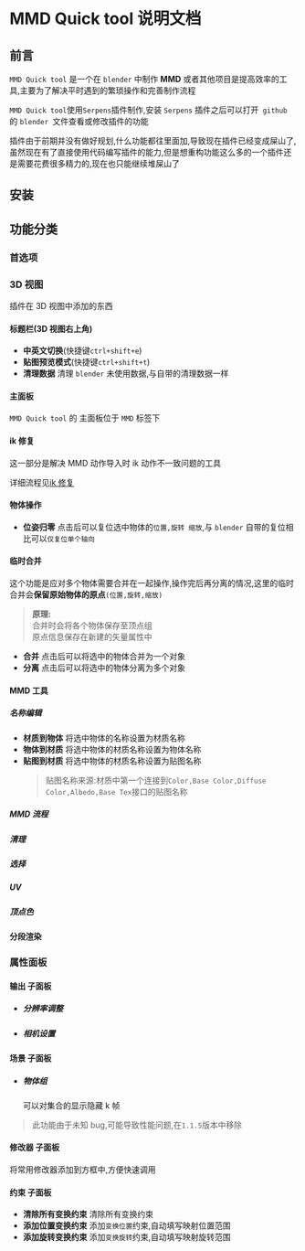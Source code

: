 # MMD Quick tool 说明文档

## 前言

`MMD Quick tool` 是一个在 `blender` 中制作 **MMD** 或者其他项目是提高效率的工具,主要为了解决平时遇到的繁琐操作和完善制作流程

`MMD Quick tool`使用`Serpens`插件制作,安装 `Serpens` 插件之后可以打开` github` 的 `blender `文件查看或修改插件的功能

插件由于前期并没有做好规划,什么功能都往里面加,导致现在插件已经变成屎山了,虽然现在有了直接使用代码编写插件的能力,但是想重构功能这么多的一个插件还是需要花费很多精力的,现在也只能继续堆屎山了

## 安装

## 功能分类

### 首选项

### 3D 视图

插件在 3D 视图中添加的东西

#### 标题栏(3D 视图右上角)

- **中英文切换**(快捷键`ctrl+shift+e`)
- **贴图预览模式**(快捷键`ctrl+shift+t`)
- **清理数据** 清理 `blender` 未使用数据,与自带的清理数据一样

#### 主面板

`MMD Quick tool` 的 主面板位于 `MMD` 标签下

#### ik 修复

这一部分是解决 MMD 动作导入时 ik 动作不一致问题的工具

详细流程见[ik 修复](https://www.bilibili.com/video/BV1Za4y1C7rs/?spm_id_from=333.1387.upload.video_card.click)

#### 物体操作

- **位姿归零** 点击后可以复位选中物体的`位置,旋转 缩放`,与 `blender` 自带的复位相比可以`仅复位单个轴向`

#### 临时合并

这个功能是应对多个物体需要合并在一起操作,操作完后再分离的情况,这里的临时合并会**保留原始物体的原点**`(位置,旋转,缩放)`

> **原理:**  
> 合并时会将各个物体保存至顶点组  
> 原点信息保存在新建的矢量属性中

- **合并** 点击后可以将选中的物体合并为一个对象
- **分离** 点击后可以将选中的物体分离为多个对象

#### MMD 工具

##### 名称编辑

- **材质到物体** 将选中物体的名称设置为材质名称
- **物体到材质** 将选中物体的材质名称设置为物体名称
- **贴图到材质** 将选中物体的材质名称设置为贴图名称
  > 贴图名称来源:材质中第一个连接到`Color,Base Color,Diffuse Color,Albedo,Base Tex`接口的贴图名称

##### MMD 流程

##### 清理

##### 选择

##### UV

##### 顶点色

#### 分段渲染

### 属性面板

#### 输出 子面板

- ##### 分辨率调整

- ##### 相机设置

#### 场景 子面板

- ##### 物体组
  可以对集合的显示隐藏 k 帧

> 此功能由于未知 bug,可能导致性能问题,在`1.1.5`版本中移除

#### 修改器 子面板

将常用修改器添加到方框中,方便快速调用

#### 约束 子面板

- **清除所有变换约束** 清除所有变换约束
- **添加位置变换约束** 添加`变换位置`约束,自动填写映射位置范围
- **添加旋转变换约束** 添加`变换旋转`约束,自动填写映射旋转范围

###
